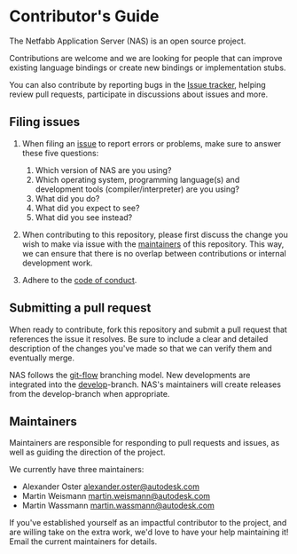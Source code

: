 # Contributor's Guide
The Netfabb Application Server (NAS) is an open source project.

Contributions are welcome and we are looking for people that can improve existing language bindings or create new bindings or implementation stubs.

You can also contribute by reporting bugs in the [Issue tracker](../../issues), helping review pull requests, participate in discussions about issues and more.

## Filing issues
1. When filing an [issue](../../issues) to report errors or problems, make sure to answer these five questions:
	1. Which version of NAS are you using?
	2. Which operating system, programming language(s) and development tools (compiler/interpreter) are you using?
	3. What did you do?
	4. What did you expect to see?
	5. What did you see instead?

2. When contributing to this repository, please first discuss the change you wish to make via issue with the [maintainers](#maintainers) of this repository. This way, we can ensure that there is no overlap between contributions or internal development work.

3. Adhere to the [code of conduct](CODE_OF_CONDUCT.md).

## Submitting a pull request
When ready to contribute, fork this repository and submit a pull request that references the issue it resolves. Be sure to include a clear and detailed description of the changes you've made so that we can verify them and eventually merge.

NAS follows the [git-flow](https://www.atlassian.com/git/tutorials/comparing-workflows/gitflow-workflow) branching model. New developments are integrated into the [develop](../../tree/develop)-branch. NAS's maintainers will create releases from the develop-branch when appropriate.


## Maintainers
Maintainers are responsible for responding to pull requests and issues, as well as guiding the direction of the project.

We currently have three maintainers:
- Alexander Oster alexander.oster@autodesk.com
- Martin Weismann martin.weismann@autodesk.com
- Martin Wassmann martin.wassmann@autodesk.com

If you've established yourself as an impactful contributor to the project, and are willing take on the extra work, we'd love to have your help maintaining it! Email the current maintainers for details.
